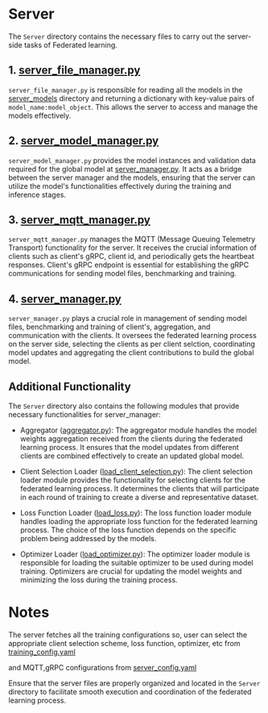# Server

The `Server` directory contains the necessary files to carry out the server-side tasks of Federated learning.

## 1. [server_file_manager.py](server_file_manager.py)

   `server_file_manager.py` is responsible for reading all the models in the [server_models](../server_models) directory and returning a dictionary with key-value pairs of `model_name:model_object`. This allows the server to access and manage the models effectively.

## 2. [server_model_manager.py](server_model_manager.py)

   `server_model_manager.py` provides the model instances and validation data required for the global model at [server_manager.py](server_manager.py). It acts as a bridge between the server manager and the models, ensuring that the server can utilize the model's functionalities effectively during the training and inference stages.

## 3. [server_mqtt_manager.py](server_mqtt_manager.py)

   `server_mqtt_manager.py` manages the MQTT (Message Queuing Telemetry Transport) functionality for the server. It receives the crucial information of clients such as client's gRPC, client id, and periodically gets the heartbeat responses. Client's gRPC endpoint is essential for establishing the gRPC communications for sending model files, benchmarking and training.

## 4. [server_manager.py](server_manager.py)

   `server_manager.py` plays a crucial role in management of sending model files, benchmarking and training of client's, aggregation, and communication with the clients. It oversees the federated learning process on the server side, selecting the clients as per client selction, coordinating model updates and aggregating the client contributions to build the global model.

## Additional Functionality

The `Server` directory also contains the following modules that provide necessary functionalities for server_manager:

- Aggregator ([aggregator.py](aggregator.py)): The aggregator module handles the model weights aggregation received from the clients during the federated learning process. It ensures that the model updates from different clients are combined effectively to create an updated global model.

- Client Selection Loader ([load_client_selection.py](load_client_selection.py)): The client selection loader module provides the functionality for selecting clients for the federated learning process. It determines the clients that will participate in each round of training to create a diverse and representative dataset.

- Loss Function Loader ([load_loss.py](load_loss.py)): The loss function loader module handles loading the appropriate loss function for the federated learning process. The choice of the loss function depends on the specific problem being addressed by the models.

- Optimizer Loader ([load_optimizer.py](load_optimizer.py)): The optimizer loader module is responsible for loading the suitable optimizer to be used during model training. Optimizers are crucial for updating the model weights and minimizing the loss during the training process.

# Notes

The server fetches all the training configurations so, user can select the appropriate client selection scheme, loss function, optimizer, etc from [training_config.yaml](..%2Fconfig%2Ftraining_config.yaml) 

and MQTT,gRPC configurations from [server_config.yaml](..%2Fconfig%2Fserver_config.yaml)


Ensure that the server files are properly organized and located in the `Server` directory to facilitate smooth execution and coordination of the federated learning process.

